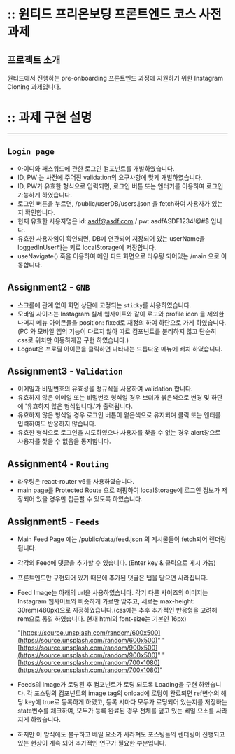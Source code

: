 # :: 원티드 프리온보딩 프론트엔드 코스 사전과제

## 프로젝트 소개

원티드에서 진행하는 pre-onboarding 프론트엔드 과정에 지원하기 위한 Instagram Cloning 과제입니다.

# :: 과제 구현 설명

---

## `Login page`

- 아이디와 패스워드에 관한 로그인 컴포넌트를 개발하였습니다.
- ID, PW 는 사전에 주어진 validation의 요구사항에 맞게 개발하였습니다.
- ID, PW가 유효한 형식으로 입력되면, 로그인 버튼 또는 엔터키를 이용하여 로그인 가능하게 하였습니다.
- 로그인 버튼을 누르면, /public/userDB/users.json 을 fetch하여 사용자가 있는지 확인합니다.
- 현재 유효한 사용자명은 id: asdf@asdf.com / pw: asdfASDF1234!@#$ 입니다.
- 유효한 사용자임이 확인되면, DB에 연관되어 저장되어 있는 userName을 loggedInUser라는 키로 localStorage에 저장합니다.
- useNavigate() 훅을 이용하여 메인 피드 화면으로 라우팅 되어있는 /main 으로 이동합니다.

## Assignment2 - `GNB`

- 스크롤에 관계 없이 화면 상단에 고정되는 `sticky`를 사용하였습니다.
- 모바일 사이즈는 Instagram 실제 웹사이트와 같이 로고와 profile icon 을 제외한 나머지 메뉴 아이콘들을 position: fixed로 재정의 하여 하단으로 가게 하였습니다. (PC 와 모바일 앱의 기능이 다르지 않아 따로 컴포넌트를 분리하지 않고 단순히 css로 위치만 이동하게끔 구현 하였습니다.)
- Logout은 프로필 아이콘을 클릭하면 나타나는 드롭다운 메뉴에 배치 하였습니다.

## Assignment3 - `Validation`

- 이메일과 비밀번호의 유효성을 정규식을 사용하여 validation 합니다.
- 유효하지 않은 이메일 또는 비밀번호 형식일 경우 보더가 붉은색으로 변경 및 하단에 '유효하지 않은 형식입니다.'가 출력됩니다.
- 유효하지 않은 형식일 경우 로그인 버튼이 옅은색으로 유지되며 클릭 또는 엔터를 입력하여도 반응하지 않습니다.
- 유효한 형식으로 로그인을 시도하였으나 사용자를 찾을 수 없는 경우 alert창으로 사용자를 찾을 수 없음을 통지합니다.

## Assignment4 - `Routing`

- 라우팅은 react-router v6를 사용하였습니다.
- main page를 Protected Route 으로 래핑하여 localStorage에 로그인 정보가 저장되어 있을 경우만 접근할 수 있도록 하였습니다.

## Assignment5 - `Feeds`

- Main Feed Page 에는 /public/data/feed.json 의 게시물들이 fetch되어 렌더링 됩니다.
- 각각의 Feed에 댓글을 추가할 수 있습니다. (Enter key & 클릭으로 게시 가능)
- 프론트엔드만 구현되어 있기 때문에 추가된 댓글은 탭을 닫으면 사라집니다.
- Feed Image는 아래의 url을 사용하였습니다. 각기 다른 사이즈의 이미지는 Instagram 웹사이트와 비슷하게 가로만 맞추고, 세로는 max-height: 30rem(480px)으로 지정하였습니다.(css에는 추후 추가적인 반응형을 고려해 rem으로 통일 하였습니다. 현재 html의 font-size는 기본인 16px)

  "[https://source.unsplash.com/random/600x500](https://source.unsplash.com/random/600x500)"
  "[https://source.unsplash.com/random/900x500](https://source.unsplash.com/random/900x500)"
  "[https://source.unsplash.com/random/700x1080](https://source.unsplash.com/random/700x1080)"

- Feeds의 Image가 로딩된 후 컴포넌트가 로딩 되도록 Loading을 구현 하였습니다. 각 포스팅의 컴포넌트의 image tag의 onload에 로딩이 완료되면 ref변수의 해당 key에 true로 등록하게 하였고, 등록 시마다 모두가 로딩되어 있는지를 저장하는 state변수를 체크하여, 모두가 등록 완료된 경우 전체를 덮고 있는 베일 요소를 사라지게 하였습니다.
- 하지만 이 방식에도 불구하고 베일 요소가 사라져도 포스팅들의 렌더링이 진행되고 있는 현상이 계속 되어 추가적인 연구가 필요한 부분입니다.
